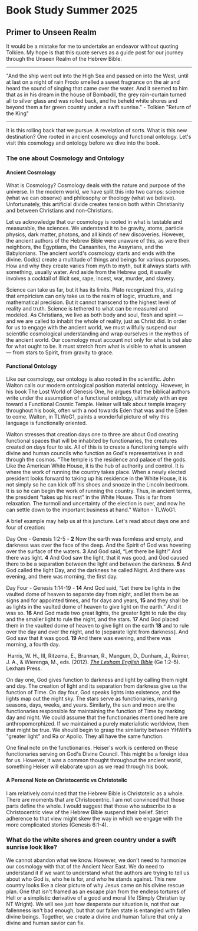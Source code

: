 # Book Study Summer 2025
## Primer to Unseen Realm
It would be a mistake for me to undertake an endeavor without quoting Tolkien. My hope is that this quote serves as a guide post for our journey through the Unseen Realm of the Hebrew Bible.

---

"And the ship went out into the High Sea and passed on into the West, until at last on a night of rain Frodo smelled a sweet fragrance on the air and heard the sound of singing that came over the water. And it seemed to him that as in his dream in the house of Bombadil, the grey rain-curtain turned all to silver glass and was rolled back, and he beheld white shores and beyond them a far green country under a swift sunrise." - Tolkien "Return of the King"

---

It is this rolling back that we pursue. A revelation of sorts. What is this new destination? One rooted in ancient cosmology and functional ontology. Let's visit this cosmology and ontology before we dive into the book.
### The one about Cosmology and Ontology

#### Ancient Cosmology
What is Cosmology? Cosmology deals with the nature and purpose of the universe. In the modern world, we have split this into two camps: science (what we can observe) and philosophy or theology (what we believe). Unfortunately, this artificial divide creates tension both within Christianity and between Christians and non-Christians.

Let us acknowledge that our cosmology is rooted in what is testable and measurable, the sciences. We understand it to be gravity, atoms, particle physics, dark matter, photons, and all kinds of new discoveries. However, the ancient authors of the Hebrew Bible were unaware of this, as were their neighbors, the Egyptians, the Canaanites, the Assyrians, and the Babylonians. The ancient world's cosmology starts and ends with the divine. God(s) create a multitude of things and beings for various purposes. How and why they create varies from myth to myth, but it always starts with something, usually water. And aside from the Hebrew god, it usually involves a cocktail of illicit sex, rape, incest, war, murder, and slavery.

Science can take us far, but it has its limits. Plato recognized this, stating that empiricism can only take us to the realm of logic, structure, and mathematical precision. But it cannot transcend to the highest level of reality and truth. Science is tethered to what can be measured and modeled. As Christians, we live as both body and soul, flesh and spirit — and we are called to inhabit the whole of reality, just as Christ did. In order for us to engage with the ancient world, we must willfully suspend our scientific cosmological understanding and wrap ourselves in the mythos of the ancient world. Our cosmology must account not only for what is but also for what ought to be. It must stretch from what is visible to what is unseen — from stars to Spirit, from gravity to grace.

#### Functional Ontology
Like our cosmology, our ontology is also rooted in the scientific. John Walton calls our modern ontological position material ontology. However, in his book The Lost World of Genesis One, he argues that the biblical authors write under the assumption of a functional ontology, ultimately with an eye toward a Functional Cosmic Temple. Heiser will talk about temple imagery throughout his book, often with a nod towards Eden that was and the Eden to come. Walton, in TLWoG1, paints a wonderful picture of why this language is functionally oriented.

Walton stresses that creation days one to three are about God creating functional spaces that will be inhabited by functionaries, the creatures created on days four to six. All of this is to create a functioning temple with divine and human councils who function as God's representatives in and through the cosmos. "The temple is the residence and palace of the gods. Like the American White House, it is the hub of authority and control. It is where the work of running the country takes place. When a newly elected president looks forward to taking up his residence in the White House, it is not simply so he can kick off his shoes and snooze in the Lincoln bedroom. It is so he can begin the work of running the country. Thus, in ancient terms, the president “takes up his rest” in the White House. This is far from relaxation. The turmoil and uncertainty of the election is over, and now he can settle down to the important business at hand." Walton - TLWoG1.

A brief example may help us at this juncture. Let's read about days one and four of creation:

Day One - Genesis 1:2-5 - **2** Now the earth was formless and empty, and darkness was over the face of the deep. And the Spirit of God was hovering over the surface of the waters. **3** And God said, “Let there be light!” And there was light. **4** And God saw the light, that it was good, and God caused there to be a separation between the light and between the darkness. **5** And God called the light Day, and the darkness he called Night. And there was evening, and there was morning, the first day. 

Day Four - Genesis 1:14-19 - **14** And God said, “Let there be lights in the vaulted dome of heaven to separate day from night, and let them be as signs and for appointed times, and for days and years, **15** and they shall be as lights in the vaulted dome of heaven to give light on the earth.” And it was so. **16** And God made two great lights, the greater light to rule the day and the smaller light to rule the night, and the stars. **17** And God placed them in the vaulted dome of heaven to give light on the earth **18** and to rule over the day and over the night, and to ⌊separate light from darkness⌋. And God saw that it was good. **19** And there was evening, and there was morning, a fourth day. 

 Harris, W. H., III, Ritzema, E., Brannan, R., Mangum, D., Dunham, J., Reimer, J. A., & Wierenga, M., eds. (2012). [_The Lexham English Bible_](https://ref.ly/logosres/leb?ref=BibleLEB2.Ge1.2&off=0&ctx=ens+and+%E2%80%A2the+earth%E2%80%94+~2%C2%A0Now%EF%BB%BFa+the+earth+wa) (Ge 1:2–5). Lexham Press.

On day one, God gives function to darkness and light by calling them night and day. The creation of light and its separation from darkness give us the function of Time. On day four, God speaks lights into existence, and the lights map out the night sky. The stars serve as functionaries, marking seasons, days, weeks, and years. Similarly, the sun and moon are the functionaries responsible for maintaining the function of Time by marking day and night. We could assume that the functionaries mentioned here are anthropomorphized. If we maintained a purely materialistic worldview, then that might be true. We should begin to grasp the similarity between YHWH's "greater light" and Ra or Apollo. They all have the same function.

One final note on the functionaries. Heiser's work is centered on these functionaries serving on God's Divine Council. This might be a foreign idea for us. However, it was a common thought throughout the ancient world, something Heiser will elaborate upon as we read through his book.

#### A Personal Note on Christocentic vs Christotelic
I am relatively convinced that the Hebrew Bible is Christotelic as a whole. There are moments that are Christocentric. I am not convinced that those parts define the whole. I would suggest that those who subscribe to a Christocentric view of the Hebrew Bible suspend their belief. Strict adherence to that view might skew the way in which we engage with the more complicated stories (Genesis 6:1-4).

### What do the white shores and green country under a swift sunrise look like?
We cannot abandon what we know. However, we don't need to harmonize our cosmology with that of the Ancient Near East. We do need to understand it if we want to understand what the authors are trying to tell us about who God is, who he is for, and who he stands against. This new country looks like a clear picture of why Jesus came on his divine rescue plan. One that isn't framed as an escape plan from the endless tortures of Hell or a simplistic derivative of a good and moral life (Simply Christian by NT Wright). We will see just how desperate our situation is, not that our fallenness isn't bad enough, but that our fallen state is entangled with fallen divine beings. Together, we create a divine and human failure that only a divine and human savior can fix.